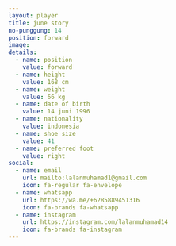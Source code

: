 ```yaml
---
layout: player
title: june story
no-punggung: 14
position: forward
image:
details:
  - name: position
    value: forward
  - name: height
    value: 168 cm
  - name: weight
    value: 66 kg
  - name: date of birth
    value: 14 juni 1996
  - name: nationality
    value: indonesia
  - name: shoe size
    value: 41
  - name: preferred foot
    value: right
social:
  - name: email
    url: mailto:lalanmuhamad1@gmail.com
    icon: fa-regular fa-envelope
  - name: whatsapp
    url: https://wa.me/+6285889451316
    icon: fa-brands fa-whatsapp
  - name: instagram
    url: https://instagram.com/lalanmuhamad14
    icon: fa-brands fa-instagram
---
```

